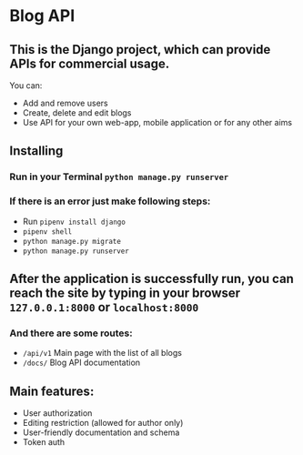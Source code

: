 # Blog API

## This is the Django project, which can provide APIs for commercial usage. 

You can:
* Add and remove users
* Create, delete and edit blogs
* Use API for your own web-app, mobile application or for any other aims

## Installing
### Run in your Terminal ```python manage.py runserver```
### If there is an error just make following steps:
* Run ```pipenv install django```
* ```pipenv shell```
* ```python manage.py migrate```
* ```python manage.py runserver```

## After the application is successfully run, you can reach the site by typing in your browser ```127.0.0.1:8000``` or ```localhost:8000```
### And there are some routes:
* ```/api/v1``` Main page with the list of all blogs
* ```/docs/``` Blog API documentation

## Main features:
* User authorization
* Editing restriction (allowed for author only)
* User-friendly documentation and schema
* Token auth

